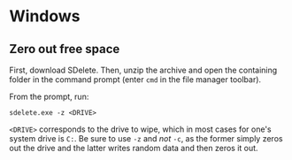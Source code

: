 # Windows

## Zero out free space

First, download SDelete. Then, unzip the archive and open the containing folder
in the command prompt (enter `cmd` in the file manager toolbar).

From the prompt, run:
```
sdelete.exe -z <DRIVE>
```

`<DRIVE>` corresponds to the drive to wipe, which in most cases for one's
system drive is `C:`. Be sure to use `-z` and *not* `-c`, as the former simply
zeros out the drive and the latter writes random data and then zeros it out.

